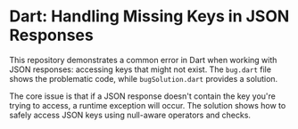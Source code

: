 # Dart: Handling Missing Keys in JSON Responses

This repository demonstrates a common error in Dart when working with JSON responses: accessing keys that might not exist.  The `bug.dart` file shows the problematic code, while `bugSolution.dart` provides a solution.

The core issue is that if a JSON response doesn't contain the key you're trying to access,  a runtime exception will occur.  The solution shows how to safely access JSON keys using null-aware operators and checks.